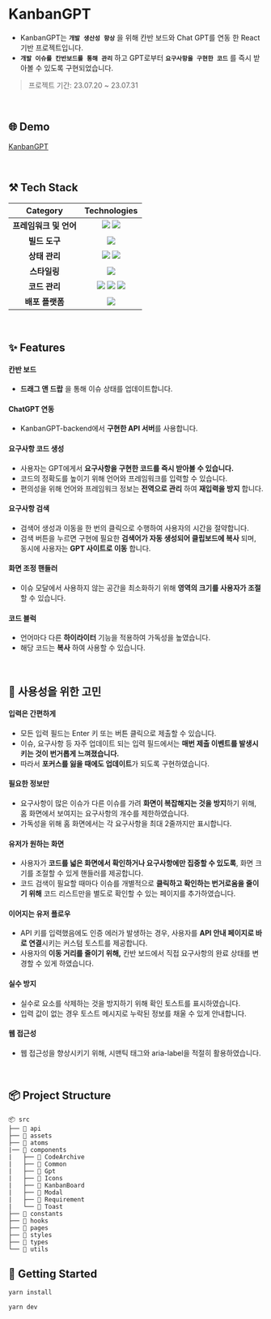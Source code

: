 # KanbanGPT

- KanbanGPT는 **`개발 생산성 향상`** 을 위해 칸반 보드와 Chat GPT를 연동 한 React 기반 프로젝트입니다.
- **`개발 이슈를 칸반보드를 통해 관리`** 하고 GPT로부터 **`요구사항을 구현한 코드`** 를 즉시 받아볼 수 있도록 구현되었습니다.

> 프로젝트 기간: 23.07.20 ~ 23.07.31

<br />

## 🌐 Demo

[KanbanGPT](https://kanban-gpt.vercel.app/)

<br />

## ⚒️ Tech Stack

|        Category        |                                                                                                                                                       Technologies                                                                                                                                                        |
| :--------------------: | :-----------------------------------------------------------------------------------------------------------------------------------------------------------------------------------------------------------------------------------------------------------------------------------------------------------------------: |
| **프레임워크 및 언어** |                                                  <img src="https://img.shields.io/badge/react-61DAFB?style=for-the-badge&logo=react&logoColor=black"> <img src="https://img.shields.io/badge/TypeScript-3178C6.svg?style=for-the-badge&logo=TypeScript&logoColor=black">                                                  |
|     **빌드 도구**      |                                                                                                          <img src="https://img.shields.io/badge/Vite-646CFF.svg?style=for-the-badge&logo=vite&logoColor=white">                                                                                                           |
|     **상태 관리**      |                                                 <img src="https://img.shields.io/badge/React_query-FF4154?&style=for-the-badge&logo=reactquery&logoColor=white"> <img src="https://img.shields.io/badge/Recoil-3578E5?&style=for-the-badge&logo=recoil&logoColor=white">                                                  |
|      **스타일링**      |                                                                                                         <img src="https://img.shields.io/badge/Emotion-D26AC2?&style=for-the-badge&logo=emotion&logoColor=white">                                                                                                         |
|     **코드 관리**      | <img src="https://img.shields.io/badge/ESLINT-4B32C3?&style=for-the-badge&logo=ESLint&logoColor=white"> <img src="https://img.shields.io/badge/PRETTIER-F7B93E?&style=for-the-badge&logo=Prettier&logoColor=white"> <img src="https://img.shields.io/badge/HUSKY-000000?&style=for-the-badge&logo=Husky&logoColor=white"> |
|    **배포 플랫폼**     |                                                                                                        <img src="https://img.shields.io/badge/Vercel-000000.svg?style=for-the-badge&logo=Vercel&logoColor=white">                                                                                                         |

<br />

## ✨ Features

#### 칸반 보드

- **드래그 앤 드랍** 을 통해 이슈 상태를 업데이트합니다.

#### ChatGPT 연동

- KanbanGPT-backend에서 **구현한 API 서버**를 사용합니다.

#### 요구사항 코드 생성

- 사용자는 GPT에게서 **요구사항을 구현한 코드를 즉시 받아볼 수 있습니다.**
- 코드의 정확도를 높이기 위해 언어와 프레임워크를 입력할 수 있습니다.
- 편의성을 위해 언어와 프레임워크 정보는 **전역으로 관리** 하여 **재입력을 방지** 합니다.

#### 요구사항 검색

- 검색어 생성과 이동을 한 번의 클릭으로 수행하여 사용자의 시간을 절약합니다.
- 검색 버튼을 누르면 구현에 필요한 **검색어가 자동 생성되어 클립보드에 복사** 되며, 동시에 사용자는 **GPT 사이트로 이동** 합니다.

#### 화면 조정 핸들러

- 이슈 모달에서 사용하지 않는 공간을 최소화하기 위해 **영역의 크기를 사용자가 조절** 할 수 있습니다.

#### 코드 블럭

- 언어마다 다른 **하이라이터** 기능을 적용하여 가독성을 높였습니다.
- 해당 코드는 **복사** 하여 사용할 수 있습니다.

<br />

## 🤔 사용성을 위한 고민

#### 입력은 간편하게

- 모든 입력 필드는 Enter 키 또는 버튼 클릭으로 제출할 수 있습니다.
- 이슈, 요구사항 등 자주 업데이트 되는 입력 필드에서는 **매번 제출 이벤트를 발생시키는 것이 번거롭게 느껴졌습니다.**
- 따라서 **포커스를 잃을 때에도 업데이트**가 되도록 구현하였습니다.

#### 필요한 정보만

- 요구사항이 많은 이슈가 다른 이슈를 가려 **화면이 복잡해지는 것을 방지**하기 위해, 홈 화면에서 보여지는 요구사항의 개수를 제한하였습니다.
- 가독성을 위해 홈 화면에서는 각 요구사항을 최대 2줄까지만 표시합니다.

#### 유저가 원하는 화면

- 사용자가 **코드를 넓은 화면에서 확인하거나 요구사항에만 집중할 수 있도록**, 화면 크기를 조절할 수 있게 핸들러를 제공합니다.
- 코드 검색이 필요할 때마다 이슈를 개별적으로 **클릭하고 확인하는 번거로움을 줄이기 위해** 코드 리스트만을 별도로 확인할 수 있는 페이지를 추가하였습니다.

#### 이어지는 유저 플로우

- API 키를 입력했음에도 인증 에러가 발생하는 경우, 사용자를 **API 안내 페이지로 바로 연결**시키는 커스텀 토스트를 제공합니다.
- 사용자의 **이동 거리를 줄이기 위해,** 칸반 보드에서 직접 요구사항의 완료 상태를 변경할 수 있게 하였습니다.

#### 실수 방지

- 실수로 요소를 삭제하는 것을 방지하기 위해 확인 토스트를 표시하였습니다.
- 입력 값이 없는 경우 토스트 메시지로 누락된 정보를 채울 수 있게 안내합니다.

#### 웹 접근성

- 웹 접근성을 향상시키기 위해, 시맨틱 태그와 aria-label을 적절히 활용하였습니다.

<br />

## 📦 Project Structure

```
📦 src
├── 📂 api
├── 📂 assets
├── 📂 atoms
|── 📂 components
|   ├── 📂 CodeArchive
|   ├── 📂 Common
|   ├── 📂 Gpt
|   ├── 📂 Icons
|   ├── 📂 KanbanBoard
|   ├── 📂 Modal
|   ├── 📂 Requirement
|   └── 📂 Toast
├── 📂 constants
├── 📂 hooks
├── 📂 pages
├── 📂 styles
├── 📂 types
└── 📂 utils
```

## 🚀 Getting Started

```bash
yarn install
```

```bash
yarn dev
```
